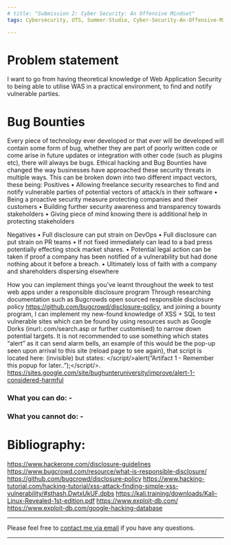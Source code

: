 ```yaml
---
# title: "Submission 2: Cyber Security: An Offensive Mindset"
tags: Cybersecurity, UTS, Summer-Studio, Cyber-Security-An-Offensive-Mindset, Sprint-2

---
```

# Problem statement
I want to go from having theoretical knowledge of Web Application Security to being able to utilise WAS in a practical environment, to find and notify vulnerable parties.


# Bug Bounties
Every piece of technology ever developed or that ever will be developed will contain some form of bug, whether they are part of poorly written code or come arise in future updates or integration with other code (such as plugins etc), there will always be bugs. Ethical hacking and Bug Bounties have changed the way businesses have approached these security threats in multiple ways. This can be broken down into two different impact vectors, these being:
Positives
•	Allowing freelance security researches to find and notify vulnerable parties of potential vectors of attack/s in their software
•	Being a proactive security measure protecting companies and their customers
•	Building further security awareness and transparency towards stakeholders
•	Giving piece of mind knowing there is additional help in protecting stakeholders

Negatives
•	Full disclosure can put strain on DevOps 
•	Full disclosure can put strain on PR teams
•	If not fixed immediately can lead to a bad press potentially effecting stock market shares.
•	Potential legal action can be taken if proof a company has been notified of a vulnerability but had done nothing about it before a breach.
•	Ultimately loss of faith with a company and shareholders dispersing elsewhere


How you can implement things you've learnt throughout the week to test web apps under a responsible disclosure program
Through researching documentation such as Bugcrowds open sourced responsible disclosure policy https://github.com/bugcrowd/disclosure-policy, and joining a bounty program, I can implement my new-found knowledge of XSS + SQL to test vulnerable sites which can be found by using resources such as Google Dorks (inurl:.com/search.asp or further customised) to narrow down potential targets. It is not recommended to use something which states “alert” as it can send alarm bells, an example of this would be the pop-up seen upon arrival to this site (reload page to see again), that script is located here: (invisible) <script>alert("Artifact 1 - Remember this pop-up for later..");</script> but states: </script/>alert(“Artifact 1 - Remember this popup for later..”);</script/>.
https://sites.google.com/site/bughunteruniversity/improve/alert-1-considered-harmful

### What you can do: -

### What you cannot do: -


# Bibliography:
https://www.hackerone.com/disclosure-guidelines
https://www.bugcrowd.com/resource/what-is-responsible-disclosure/
https://github.com/bugcrowd/disclosure-policy
https://www.hacking-tutorial.com/hacking-tutorial/xss-attack-finding-simple-xss-vulnerability/#sthash.DwtxUkUF.dpbs
https://kali.training/downloads/Kali-Linux-Revealed-1st-edition.pdf
https://www.exploit-db.com/
https://www.exploit-db.com/google-hacking-database



---
Please feel free to [contact me via email](mailto:mitchell.l.tuck@student.uts.edu.au) if you have any questions.

<!--more-->

---
